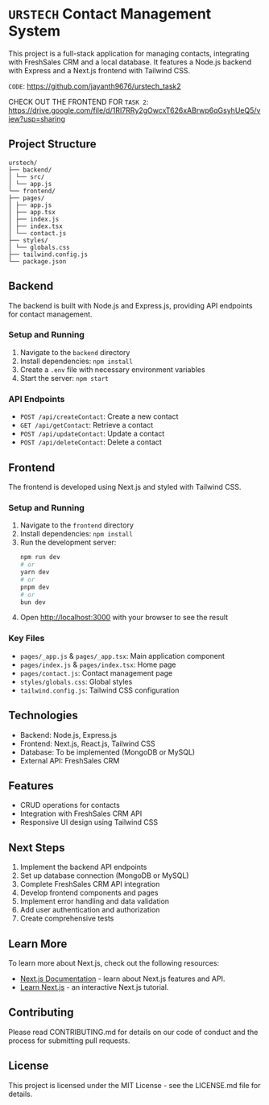 # `URSTECH` Contact Management System

This project is a full-stack application for managing contacts, integrating with FreshSales CRM and a local database. It features a Node.js backend with Express and a Next.js frontend with Tailwind CSS.

`CODE`: https://github.com/jayanth9676/urstech_task2

CHECK OUT THE FRONTEND FOR `TASK 2`: https://drive.google.com/file/d/1RI7RRy2gOwcxT626xABrwp6qGsyhUeQ5/view?usp=sharing

## Project Structure

```
urstech/
├── backend/
│ └── src/
│ └── app.js
└── frontend/
├── pages/
│ ├── app.js
│ ├── app.tsx
│ ├── index.js
│ ├── index.tsx
│ └── contact.js
├── styles/
│ └── globals.css
├── tailwind.config.js
└── package.json
```

## Backend

The backend is built with Node.js and Express.js, providing API endpoints for contact management.

### Setup and Running

1. Navigate to the `backend` directory
2. Install dependencies: `npm install`
3. Create a `.env` file with necessary environment variables
4. Start the server: `npm start`

### API Endpoints

- `POST /api/createContact`: Create a new contact
- `GET /api/getContact`: Retrieve a contact
- `POST /api/updateContact`: Update a contact
- `POST /api/deleteContact`: Delete a contact

## Frontend

The frontend is developed using Next.js and styled with Tailwind CSS.

### Setup and Running

1. Navigate to the `frontend` directory
2. Install dependencies: `npm install`
3. Run the development server:
   ```bash
   npm run dev
   # or
   yarn dev
   # or
   pnpm dev
   # or
   bun dev
   ```
4. Open [http://localhost:3000](http://localhost:3000) with your browser to see the result

### Key Files

- `pages/_app.js` & `pages/_app.tsx`: Main application component
- `pages/index.js` & `pages/index.tsx`: Home page
- `pages/contact.js`: Contact management page
- `styles/globals.css`: Global styles
- `tailwind.config.js`: Tailwind CSS configuration

## Technologies

- Backend: Node.js, Express.js
- Frontend: Next.js, React.js, Tailwind CSS
- Database: To be implemented (MongoDB or MySQL)
- External API: FreshSales CRM

## Features

- CRUD operations for contacts
- Integration with FreshSales CRM API
- Responsive UI design using Tailwind CSS

## Next Steps

1. Implement the backend API endpoints
2. Set up database connection (MongoDB or MySQL)
3. Complete FreshSales CRM API integration
4. Develop frontend components and pages
5. Implement error handling and data validation
6. Add user authentication and authorization
7. Create comprehensive tests

## Learn More

To learn more about Next.js, check out the following resources:

- [Next.js Documentation](https://nextjs.org/docs) - learn about Next.js features and API.
- [Learn Next.js](https://nextjs.org/learn) - an interactive Next.js tutorial.

## Contributing

Please read CONTRIBUTING.md for details on our code of conduct and the process for submitting pull requests.

## License

This project is licensed under the MIT License - see the LICENSE.md file for details.
